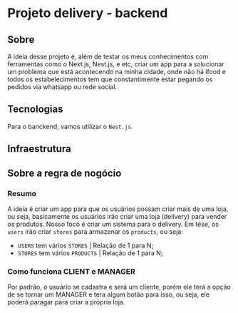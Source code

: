 # Projeto delivery - backend

## Sobre
A ideia desse projeto é, além de testar os meus conhecimentos com ferramentas como o Next.js, Nest.js, e etc, criar um app para a solucionar um problema que está acontecendo na minha cidade, onde não há ifood e todos os estabelecimentos tem que constantimente estar pegando os pedidos via whatsapp ou rede social.

## Tecnologias
Para o banckend, vamos utilizar o `Nest.js`.

## Infraestrutura

## Sobre a regra de nogócio
### Resumo
A ideia é criar um app para que os usuários possam criar mais de uma loja, ou seja, basicamente os usuários irão criar
uma loja (delivery) para vender os produtos. Nosso foco é criar um sistema para o delivery. Em tése, os `users` irão criar
`stores` para armazenar os `products`, ou seja:

- `USERS` tem vários `STORES` | Relação de 1 para N;
- `STORES` tem vários `PRODUCTS` | Relação de 1 para N;

### Como funciona CLIENT e MANAGER

Por padrão, o usuário se cadastra e será um cliente, porém ele terá a opção de se tornar um MANAGER e tera algum botão para isso,
ou seja, ele poderá paragar para criar a própria loja.